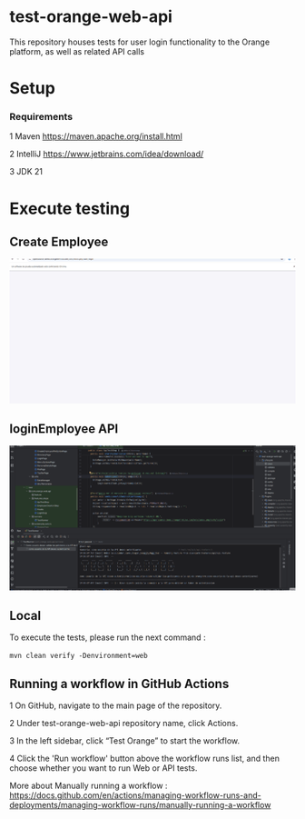 # test-orange-web-api
This repository houses tests for user login functionality to the Orange platform, as well as related API calls

# Setup

### Requirements

1 Maven https://maven.apache.org/install.html

2 IntelliJ https://www.jetbrains.com/idea/download/

3 JDK 21

# Execute testing

## Create Employee
![createEmployee.gif](images/createEmployee.gif)

## loginEmployee API

![ApiTest.gif](images/ApiTest.gif)

## Local

To execute the tests, please run the next command :

`mvn clean verify -Denvironment=web`


## Running a workflow in GitHub Actions

1 On GitHub, navigate to the main page of the repository.

2 Under test-orange-web-api repository name, click  Actions. 


3 In the left sidebar, click “Test Orange” to start the workflow.


4 Click the 'Run workflow' button above the workflow runs list, and then choose whether you want to run Web or API tests.



More about Manually running a workflow : 
https://docs.github.com/en/actions/managing-workflow-runs-and-deployments/managing-workflow-runs/manually-running-a-workflow





